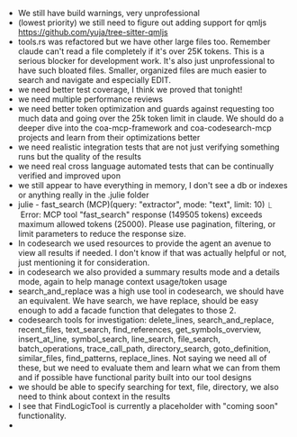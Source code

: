 * We still have build warnings, very unprofessional
* (lowest priority) we still need to figure out adding support for qmljs https://github.com/yuja/tree-sitter-qmljs
* tools.rs was refactored but we have other large files too. Remember claude can't read a file completely if it's over 25K tokens. This is a serious blocker for development work. It's also just unprofessional to have such bloated files. Smaller, organized files are much easier to search and navigate and especially EDIT.
* we need better test coverage, I think we proved that tonight!
* we need multiple performance reviews
* we need better token optimization and guards against requesting too much data and going over the 25k token limit in claude. We should do a deeper dive into the coa-mcp-framework and coa-codesearch-mcp projects and learn from their optimizations better
* we need realistic integration tests that are not just verifying something runs but the quality of the results
* we need real cross language automated tests that can be continually verified and improved upon
* we still appear to have everything in memory, I don't see a db or indexes or anything really in the .julie folder
*  julie - fast_search (MCP)(query: "extractor", mode: "text", limit: 10)
  ⎿  Error: MCP tool "fast_search" response (149505 tokens) exceeds maximum allowed tokens (25000). Please use pagination, filtering, or limit
     parameters to reduce the response size.
* In codesearch we used resources to provide the agent an avenue to view all results if needed. I don't know if that was actually helpful or not, just mentioning it for consideration.
* in codesearch we also provided a summary results mode and a details mode, again to help manage context usage/token usage
* search_and_replace was a high use tool in codesearch, we should have an equivalent. We have search, we have replace, should be easy enough to add a facade function that delegates to those 2.
* codesearch tools for investigation: delete_lines, search_and_replace, recent_files, text_search, find_references, get_symbols_overview, insert_at_line, symbol_search, line_search, file_search, batch_operations, trace_call_path, directory_search, goto_definition, similar_files, find_patterns, replace_lines. Not saying we need all of these, but we need to evaluate them and learn what we can from them and if possible have functional parity built into our tool designs
* we should be able to specify searching for text, file, directory, we also need to think about context in the results
* I see that FindLogicTool is currently a placeholder with "coming soon" functionality.
* 